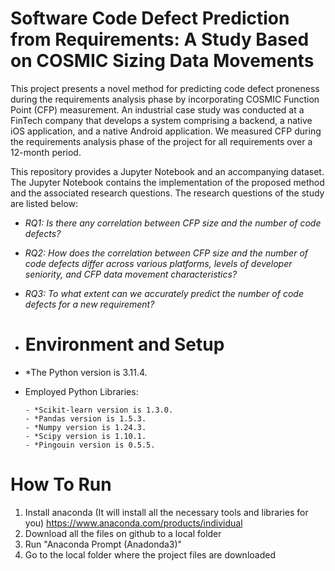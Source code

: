 # Software Code Defect Prediction from Requirements: A Study Based on COSMIC Sizing Data Movements

This project presents a novel method for predicting code defect proneness during the requirements analysis phase by incorporating COSMIC Function Point (CFP) measurement. An industrial case study was conducted at a FinTech company that develops a system comprising a backend, a native iOS application, and a native Android application. We measured CFP during the requirements analysis phase of the project for all requirements over a 12-month period.

This repository provides a Jupyter Notebook and an accompanying dataset. The Jupyter Notebook contains the implementation of the proposed method and the associated research questions. The research questions of the study are listed below:

- *RQ1: Is there any correlation between CFP size and the number of code defects?*
- *RQ2: How does the correlation between CFP size and the number of code defects differ across various platforms, levels of developer seniority, and CFP data movement characteristics?*
- *RQ3: To what extent can we accurately predict the number of code defects for a new requirement?*

- # Environment and Setup

- *The Python version is 3.11.4.

- Employed Python Libraries:

      - *Scikit-learn version is 1.3.0.
      - *Pandas version is 1.5.3.
      - *Numpy version is 1.24.3.
      - *Scipy version is 1.10.1.
      - *Pingouin version is 0.5.5.

# How To Run
1. Install anaconda (It will install all the necessary tools and libraries for you)
      https://www.anaconda.com/products/individual
2. Download all the files on github to a local folder
3. Run "Anaconda Prompt (Anadonda3)"
4. Go to the local folder where the project files are downloaded 
